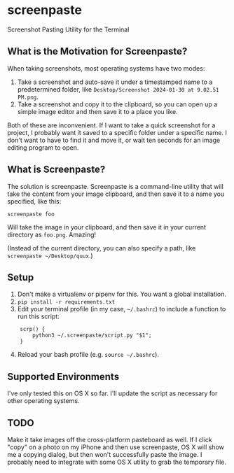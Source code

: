 # screenpaste
Screenshot Pasting Utility for the Terminal

## What is the Motivation for Screenpaste?

When taking screenshots, most operating systems have two modes:

1. Take a screenshot and auto-save it under a timestamped name to a predetermined folder, like `Desktop/Screenshot 2024-01-30 at 9.02.51 PM.png`.
2. Take a screenshot and copy it to the clipboard, so you can open up a simple image editor and then save it to a place you like.

Both of these are inconvenient. If I want to take a quick screenshot for a project, I probably want it saved to a specific folder under a specific name.
I don't want to have to find it and move it, or wait ten seconds for an image editing program to open.

## What is Screenpaste?

The solution is screenpaste. Screenpaste is a command-line utility that will take the content from your image clipboard, and then save it to a name you specified, like this:

```
screenpaste foo
```

Will take the image in your clipboard, and then save it in your current directory as `foo.png`. Amazing!

(Instead of the current directory, you can also specify a path, like `screenpaste ~/Desktop/quux`.)

## Setup

1. Don't make a virtualenv or pipenv for this. You want a global installation.
2. `pip install -r requirements.txt`
3. Edit your terminal profile (in my case, `~/.bashrc`) to include a function to run this script:
```
    scrp() {
        python3 ~/.screenpaste/script.py "$1";
    }
```
4. Reload your bash profile (e.g. `source ~/.bashrc`).

## Supported Environments

I've only tested this on OS X so far. I'll update the script as necessary for other operating systems.

## TODO

Make it take images off the cross-platform pasteboard as well. If I click "copy" on a photo on my iPhone
and then use screenpaste, OS X will show me a copying dialog, but then won't successfully paste the image.
I probably need to integrate with some OS X utility to grab the temporary file.
